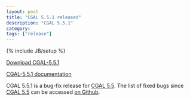 ```yaml
---
layout: post
title: "CGAL 5.5.1 released"
description: "CGAL 5.5.1"
category:
tags: ["release"]
---
```

{% include JB/setup %}

<i class="glyphicon glyphicon-download"></i>
<a href="https://github.com/CGAL/cgal/releases/tag/v5.5.1">Download CGAL-5.5.1</a>

<i class="glyphicon glyphicon-book"></i>
<a href="https://doc.cgal.org/5.5.1/Manual/index.html">CGAL-5.5.1 documentation</a>

<p>CGAL 5.5.1 is a bug-fix release for <a href="../../../../2022/07/15/cgal55">CGAL 5.5</a>.
The list of fixed bugs since <a href="../../../../2022/07/15/cgal55">CGAL 5.5</a>
can be accessed <a href="https://github.com/CGAL/cgal/issues?q=label%3AMerged_in_5.5.1">on Github</a>.</p>
